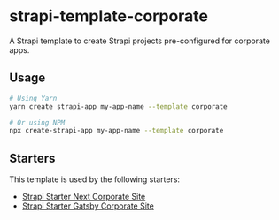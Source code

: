 # strapi-template-corporate

A Strapi template to create Strapi projects pre-configured for corporate apps.

## Usage

```bash
# Using Yarn
yarn create strapi-app my-app-name --template corporate

# Or using NPM
npx create-strapi-app my-app-name --template corporate
```

## Starters

This template is used by the following starters:

* [Strapi Starter Next Corporate Site](https://github.com/strapi/strapi-starter-next-corporate)
* [Strapi Starter Gatsby Corporate Site](https://github.com/strapi/strapi-starter-gatsby-corporate)
